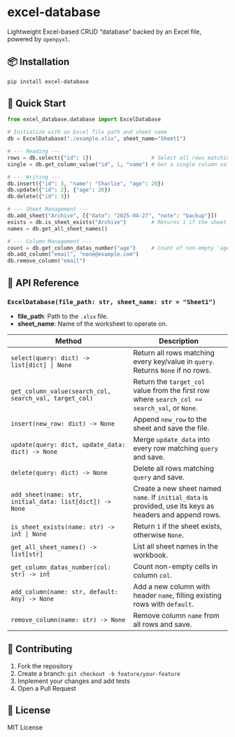 # excel-database

Lightweight Excel-based CRUD “database” backed by an Excel file, powered by `openpyxl`.

## 📦 Installation

```bash
pip install excel-database
```

## 🚀 Quick Start

```python
from excel_database.database import ExcelDatabase

# Initialize with an Excel file path and sheet name
db = ExcelDatabase("./example.xlsx", sheet_name="Sheet1")

# --- Reading ---
rows = db.select({"id": 1})                   # Select all rows matching the query
single = db.get_column_value("id", 1, "name") # Get a single column value from the first matching row

# --- Writing ---
db.insert({"id": 3, "name": "Charlie", "age": 20})
db.update({"id": 2}, {"age": 26})
db.delete({"id": 3})

# --- Sheet Management ---
db.add_sheet("Archive", [{"date": "2025-04-27", "note": "backup"}])
exists = db.is_sheet_exists("Archive")        # Returns 1 if the sheet exists, otherwise None
names = db.get_all_sheet_names()

# --- Column Management ---
count = db.get_column_datas_number("age")     # Count of non-empty 'age' entries
db.add_column("email", "none@example.com")
db.remove_column("email")
```

## 📖 API Reference

### `ExcelDatabase(file_path: str, sheet_name: str = "Sheet1")`
- **file_path**: Path to the `.xlsx` file.
- **sheet_name**: Name of the worksheet to operate on.

| Method                                                      | Description                                                                     |
|-------------------------------------------------------------|---------------------------------------------------------------------------------|
| `select(query: dict) -> list[dict] \| None`                 | Return all rows matching every key/value in `query`. Returns `None` if no rows. |
| `get_column_value(search_col, search_val, target_col)`      | Return the `target_col` value from the first row where `search_col == search_val`, or `None`. |
| `insert(new_row: dict) -> None`                             | Append `new_row` to the sheet and save the file.                                |
| `update(query: dict, update_data: dict) -> None`            | Merge `update_data` into every row matching `query` and save.                   |
| `delete(query: dict) -> None`                               | Delete all rows matching `query` and save.                                      |
| `add_sheet(name: str, initial_data: list[dict]) -> None`    | Create a new sheet named `name`. If `initial_data` is provided, use its keys as headers and append rows. |
| `is_sheet_exists(name: str) -> int \| None`                 | Return `1` if the sheet exists, otherwise `None`.                               |
| `get_all_sheet_names() -> list[str]`                        | List all sheet names in the workbook.                                           |
| `get_column_datas_number(col: str) -> int`                  | Count non-empty cells in column `col`.                                          |
| `add_column(name: str, default: Any) -> None`               | Add a new column with header `name`, filling existing rows with `default`.      |
| `remove_column(name: str) -> None`                          | Remove column `name` from all rows and save.                                    |

## 🤝 Contributing

1. Fork the repository  
2. Create a branch: `git checkout -b feature/your-feature`  
3. Implement your changes and add tests  
4. Open a Pull Request

## 📄 License

MIT License
